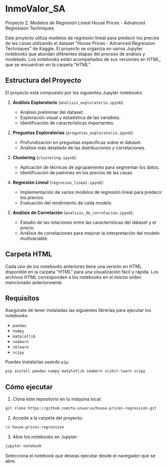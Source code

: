 # InmoValor_SA
Proyecto 2. Modelos de Regresión Lineal
House Prices - Advanced Regression Techniques

Este proyecto utiliza modelos de regresión lineal para predecir los precios de las casas utilizando el dataset "House Prices - Advanced Regression Techniques" de Kaggle. El proyecto se organiza en varios Jupyter notebooks que abordan diferentes etapas del proceso de análisis y modelado. Los notebooks están acompañados de sus versiones en HTML, que se encuentran en la carpeta "HTML".

## Estructura del Proyecto

El proyecto está compuesto por los siguientes Jupyter notebooks:

1. **Análisis Exploratorio** (`análisis_exploratorio.ipynb`):
   - Análisis preliminar del dataset.
   - Exploración visual y estadística de las variables.
   - Identificación de características importantes.

2. **Preguntas Exploratorias** (`preguntas_exploratorio.ipynb`):
   - Profundización en preguntas específicas sobre el dataset.
   - Análisis más detallado de las distribuciones y correlaciones.

3. **Clustering** (`clustering.ipynb`):
   - Aplicación de técnicas de agrupamiento para segmentar los datos.
   - Identificación de patrones en los precios de las casas.

4. **Regresión Lineal** (`regresion_lineal.ipynb`):
   - Implementación de varios modelos de regresión lineal para predecir los precios.
   - Evaluación del rendimiento de cada modelo.

5. **Análisis de Correlación** (`analisis_de_correlacion.ipynb`):
   - Estudio de las relaciones entre las características del dataset y el precio.
   - Análisis de correlaciones para mejorar la interpretación del modelo multivariable.

## Carpeta HTML

Cada uno de los notebooks anteriores tiene una versión en HTML disponible en la carpeta "HTML" para una visualización fácil y rápida. Los archivos HTML corresponden a los notebooks en el mismo orden mencionado anteriormente.

## Requisitos

Asegúrate de tener instaladas las siguientes librerías para ejecutar los notebooks:

- `pandas`
- `numpy`
- `matplotlib`
- `seaborn`
- `sklearn`
- `scipy`

Puedes instalarlas usando `pip`:

```bash
pip install pandas numpy matplotlib seaborn scikit-learn scipy
```

## Cómo ejecutar

1. Clona este repositorio en tu máquina local:

```bash
git clone https://github.com/tu-usuario/house-prices-regression.git
```

2. Accede a la carpeta del proyecto:

```bash
cd house-prices-regression
```

3. Abre los notebooks en Jupyter:

```bash
jupyter notebook
```

Selecciona el notebook que deseas ejecutar desde el navegador que se abre.

